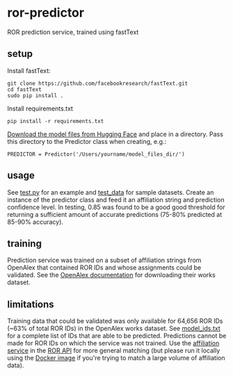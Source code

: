 # ror-predictor
ROR prediction service, trained using fastText

## setup
Install fastText:
````
git clone https://github.com/facebookresearch/fastText.git
cd fastText
sudo pip install .
````

Install requirements.txt
````
pip install -r requirements.txt
````
[Download the model files from Hugging Face](https://huggingface.co/poodledude/ror-predictor/tree/main) and place in a directory. Pass this directory to the Predictor class when creating, e.g.:
````
PREDICTOR = Predictor('/Users/yourname/model_files_dir/')
````

## usage
See [test.py](https://github.com/adambuttrick/ror-predictor/blob/main/test.py) for an example and [test_data](https://github.com/adambuttrick/ror-predictor/tree/main/test_data) for sample datasets. Create an instance of the predictor class and feed it an affiliation string and prediction confidence level. In testing, 0.85 was found to be a good good threshold for returning a sufficient amount of accurate predictions (75-80% predicted at 85-90% accuracy).

## training
Prediction service was trained on a subset of affiliation strings from OpenAlex that contained ROR IDs and whose assignments could be validated. See the [OpenAlex documentation](https://docs.openalex.org/download-snapshot) for downloading their works dataset.

## limitations
Training data that could be validated was only available for 64,656 ROR IDs (~63% of total ROR IDs) in the OpenAlex works dataset. See [model_ids.txt](https://github.com/adambuttrick/ror-predictor/blob/main/model_ids.txt) for a complete list of IDs that are able to be predicted. Predictions cannot be made for ROR IDs on which the service was not trained. Use the [affiliation service](https://ror.readme.io/docs/rest-api#affiliation-parameter) in the [ROR API](https://ror.readme.io/docs/rest-api) for more general matching (but please run it locally using the [Docker image](https://github.com/ror-community/ror-api) if you're trying to match a large volume of affiliation data).
